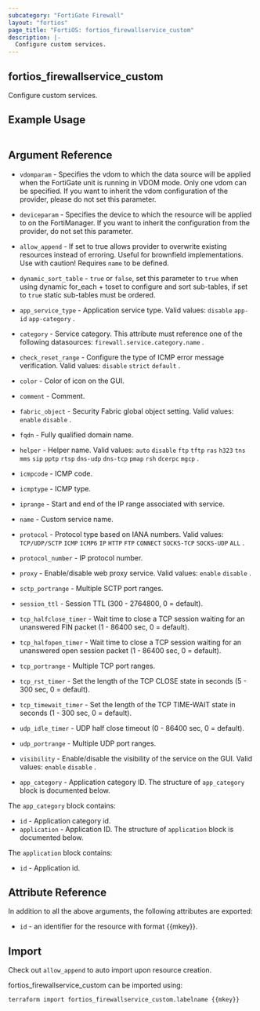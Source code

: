 ```yaml
---
subcategory: "FortiGate Firewall"
layout: "fortios"
page_title: "FortiOS: fortios_firewallservice_custom"
description: |-
  Configure custom services.
---
```


## fortios_firewallservice_custom
Configure custom services.

## Example Usage

```hcl

```

## Argument Reference
* `vdomparam` - Specifies the vdom to which the data source will be applied when the FortiGate unit is running in VDOM mode. Only one vdom can be specified. If you want to inherit the vdom configuration of the provider, please do not set this parameter.
* `deviceparam` - Specifies the device to which the resource will be applied to on the FortiManager. If you want to inherit the configuration from the provider, do not set this parameter.
* `allow_append` - If set to true allows provider to overwrite existing resources instead of erroring. Useful for brownfield implementations. Use with caution! Requires `name` to be defined.
* `dynamic_sort_table` - `true` or `false`, set this parameter to `true` when using dynamic for_each + toset to configure and sort sub-tables, if set to `true` static sub-tables must be ordered.

* `app_service_type` - Application service type. Valid values: `disable` `app-id` `app-category` .
* `category` - Service category. This attribute must reference one of the following datasources: `firewall.service.category.name` .
* `check_reset_range` - Configure the type of ICMP error message verification. Valid values: `disable` `strict` `default` .
* `color` - Color of icon on the GUI.
* `comment` - Comment.
* `fabric_object` - Security Fabric global object setting. Valid values: `enable` `disable` .
* `fqdn` - Fully qualified domain name.
* `helper` - Helper name. Valid values: `auto` `disable` `ftp` `tftp` `ras` `h323` `tns` `mms` `sip` `pptp` `rtsp` `dns-udp` `dns-tcp` `pmap` `rsh` `dcerpc` `mgcp` .
* `icmpcode` - ICMP code.
* `icmptype` - ICMP type.
* `iprange` - Start and end of the IP range associated with service.
* `name` - Custom service name.
* `protocol` - Protocol type based on IANA numbers. Valid values: `TCP/UDP/SCTP` `ICMP` `ICMP6` `IP` `HTTP` `FTP` `CONNECT` `SOCKS-TCP` `SOCKS-UDP` `ALL` .
* `protocol_number` - IP protocol number.
* `proxy` - Enable/disable web proxy service. Valid values: `enable` `disable` .
* `sctp_portrange` - Multiple SCTP port ranges.
* `session_ttl` - Session TTL (300 - 2764800, 0 = default).
* `tcp_halfclose_timer` - Wait time to close a TCP session waiting for an unanswered FIN packet (1 - 86400 sec, 0 = default).
* `tcp_halfopen_timer` - Wait time to close a TCP session waiting for an unanswered open session packet (1 - 86400 sec, 0 = default).
* `tcp_portrange` - Multiple TCP port ranges.
* `tcp_rst_timer` - Set the length of the TCP CLOSE state in seconds (5 - 300 sec, 0 = default).
* `tcp_timewait_timer` - Set the length of the TCP TIME-WAIT state in seconds (1 - 300 sec, 0 = default).
* `udp_idle_timer` - UDP half close timeout (0 - 86400 sec, 0 = default).
* `udp_portrange` - Multiple UDP port ranges.
* `visibility` - Enable/disable the visibility of the service on the GUI. Valid values: `enable` `disable` .
* `app_category` - Application category ID. The structure of `app_category` block is documented below.

The `app_category` block contains:

* `id` - Application category id.
* `application` - Application ID. The structure of `application` block is documented below.

The `application` block contains:

* `id` - Application id.

## Attribute Reference

In addition to all the above arguments, the following attributes are exported:
* `id` - an identifier for the resource with format {{mkey}}.

## Import

Check out `allow_append` to auto import upon resource creation.

fortios_firewallservice_custom can be imported using:
```sh
terraform import fortios_firewallservice_custom.labelname {{mkey}}
```
